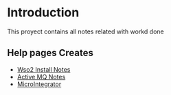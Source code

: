 # Introduction 
This proyect contains all notes related with workd done 


## Help pages Creates

- [Wso2 Install Notes](/wso2/Install.md)
- [Active MQ Notes](/wso2/ActiveMQ%20-%20MicroIntegrator.md)
- [MicroIntegrator](/wso2/ConfigurationNotes.md)
